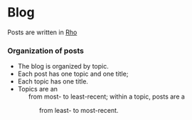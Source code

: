 # Blog
Posts are written in [Rho](inca/github.io/rho)

### Organization of posts
* The blog is organized by topic.
* Each post has one topic and one title;
* Each topic has one title.
* Topics are an <ol> from most- to least-recent;
  within a topic, posts are a <ul> from least- to most-recent.

